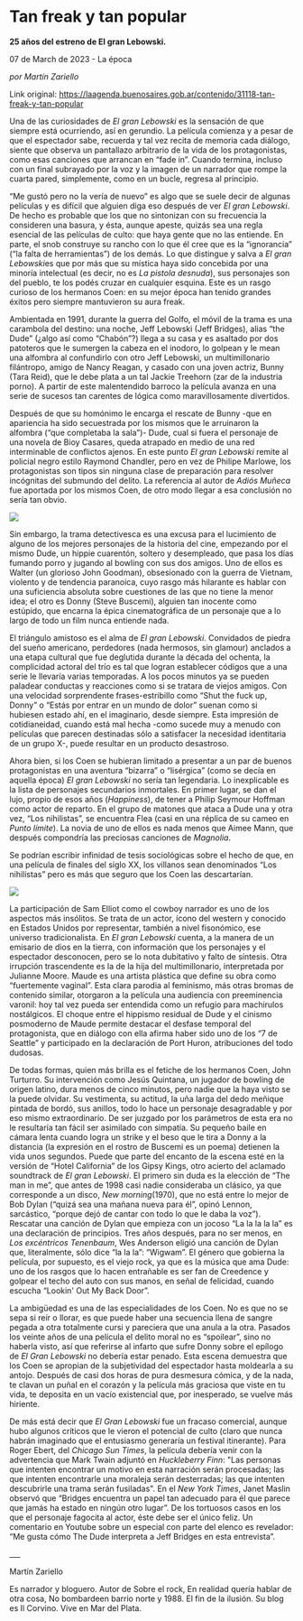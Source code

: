 # Tan freak y tan popular

**25 años del estreno de El gran Lebowski.**

07 de March de 2023 - La época

_por Martín Zariello_

Link original: https://laagenda.buenosaires.gob.ar/contenido/31118-tan-freak-y-tan-popular



Una de las curiosidades de *El gran Lebowski* es la sensación de que siempre está ocurriendo, así en gerundio. La película comienza y a pesar de que el espectador sabe, recuerda y tal vez recita de memoria cada diálogo, siente que observa un pantallazo arbitrario de la vida de los protagonistas, como esas canciones que arrancan en “fade in”. Cuando termina, incluso con un final subrayado por la voz y la imagen de un narrador que rompe la cuarta pared, simplemente, como en un bucle, regresa al principio.




“Me gustó pero no la vería de nuevo” es algo que se suele decir de algunas películas y es difícil que alguien diga eso después de ver *El gran Lebowski*. De hecho es probable que los que no sintonizan con su frecuencia la consideren una basura, y ésta, aunque apeste, quizás sea una regla esencial de las películas de culto: que haya gente que no las entiende. En parte, el snob construye su rancho con lo que él cree que es la “ignorancia” (“la falta de herramientas”) de los demás. Lo que distingue y salva a *El gran Lebowski*es que por más que su mística haya sido concebida por una minoría intelectual (es decir, no es *La pistola desnuda*), sus personajes son del pueblo, te los podés cruzar en cualquier esquina. Este es un rasgo curioso de los hermanos Coen: en su mejor época han tenido grandes éxitos pero siempre mantuvieron su aura freak.




Ambientada en 1991, durante la guerra del Golfo, el móvil de la trama es una carambola del destino: una noche, Jeff Lebowski (Jeff Bridges), alias “the Dude” (¿algo así como “Chabón”?) llega a su casa y es asaltado por dos patoteros que le sumergen la cabeza en el inodoro, lo golpean y le mean una alfombra al confundirlo con otro Jeff Lebowski, un multimillonario filántropo, amigo de Nancy Reagan, y casado con una joven actriz, Bunny (Tara Reid), que le debe plata a un tal Jackie Treehorn (zar de la industria porno). A partir de este malentendido barroco la película avanza en una serie de sucesos tan carentes de lógica como maravillosamente divertidos.




Después de que su homónimo le encarga el rescate de Bunny -que en apariencia ha sido secuestrada por los mismos que le arruinaron la alfombra (“que completaba la sala”)- Dude, cual si fuera el personaje de una novela de Bioy Casares, queda atrapado en medio de una red interminable de conflictos ajenos. En este punto *El gran Lebowski* remite al policial negro estilo Raymond Chandler, pero en vez de Philipe Marlowe, los protagonistas son tipos sin ninguna clase de preparación para resolver incógnitas del submundo del delito. La referencia al autor de *Adiós Muñeca* fue aportada por los mismos Coen, de otro modo llegar a esa conclusión no sería tan obvio.




![](https://cdn.feater.me/files/images/966903/1b2cbdc0-ba51-4d88-974c-3cf85c16bafd.jpg)




Sin embargo, la trama detectivesca es una excusa para el lucimiento de alguno de los mejores personajes de la historia del cine, empezando por el mismo Dude, un hippie cuarentón, soltero y desempleado, que pasa los días fumando porro y jugando al bowling con sus dos amigos. Uno de ellos es Walter (un glorioso John Goodman), obsesionado con la guerra de Vietnam, violento y de tendencia paranoica, cuyo rasgo más hilarante es hablar con una suficiencia absoluta sobre cuestiones de las que no tiene la menor idea; el otro es Donny (Steve Buscemi), alguien tan inocente como estúpido, que encarna la épica cinematográfica de un personaje que a lo largo de todo un film nunca entiende nada.




El triángulo amistoso es el alma de *El gran Lebowski*. Convidados de piedra del sueño americano, perdedores (nada hermosos, sin glamour) anclados a una etapa cultural que fue deglutida durante la década del ochenta, la complicidad actoral del trío es tal que logran establecer códigos que a una serie le llevaría varias temporadas. A los pocos minutos ya se pueden paladear conductas y reacciones como si se tratara de viejos amigos. Con una velocidad sorprendente frases-estribillo como “Shut the fuck up, Donny” o “Estás por entrar en un mundo de dolor” suenan como si hubiesen estado ahí, en el imaginario, desde siempre. Esta impresión de cotidianeidad, cuando está mal hecha -como sucede muy a menudo con películas que parecen destinadas sólo a satisfacer la necesidad identitaria de un grupo X-, puede resultar en un producto desastroso.




Ahora bien, si los Coen se hubieran limitado a presentar a un par de buenos protagonistas en una aventura “bizarra” o “lisérgica” (como se decía en aquella época) *El gran Lebowski* no sería tan legendaria. Lo inexplicable es la lista de personajes secundarios inmortales. En primer lugar, se dan el lujo, propio de esos años (*Happiness*), de tener a Philip Seymour Hoffman como actor de reparto. En el grupo de matones que ataca a Dude una y otra vez, “Los nihilistas”, se encuentra Flea (casi en una réplica de su cameo en *Punto límite*). La novia de uno de ellos es nada menos que Aimee Mann, que después compondría las preciosas canciones de *Magnolia*.




Se podrían escribir infinidad de tesis sociológicas sobre el hecho de que, en una película de finales del siglo XX, los villanos sean denominados “Los nihilistas” pero es más que seguro que los Coen las descartarían.




![](https://cdn.feater.me/files/images/966907/6625e741-a469-4a31-adc7-99f143a26d21.jpg)




La participación de Sam Elliot como el cowboy narrador es uno de los aspectos más insólitos. Se trata de un actor, ícono del western y conocido en Estados Unidos por representar, también a nivel fisonómico, ese universo tradicionalista. En *El gran Lebowski* cuenta, a la manera de un emisario de dios en la tierra, con información que los personajes y el espectador desconocen, pero se lo nota dubitativo y falto de síntesis. Otra irrupción trascendente es la de la hija del multimillonario, interpretada por Julianne Moore. Maude es una artista plástica que define su obra como “fuertemente vaginal”. Esta clara parodia al feminismo, más otras bromas de contenido similar, otorgaron a la película una audiencia con preeminencia varonil: hoy tal vez pueda ser entendida como un refugio para machirulos nostálgicos. El choque entre el hippismo residual de Dude y el cinismo posmoderno de Maude permite destacar el desfase temporal del protagonista, que en diálogo con ella afirma haber sido uno de los “7 de Seattle” y participado en la declaración de Port Huron, atribuciones del todo dudosas.




De todas formas, quien más brilla es el fetiche de los hermanos Coen, John Turturro. Su intervención como Jesús Quintana, un jugador de bowling de origen latino, dura menos de cinco minutos, pero nadie que la haya visto se la puede olvidar. Su vestimenta, su actitud, la uña larga del dedo meñique pintada de bordó, sus anillos, todo lo hace un personaje desagradable y por eso mismo extraordinario. De ser juzgado por los parámetros de esta era no le resultaría tan fácil ser asimilado con simpatía. Su pequeño baile en cámara lenta cuando logra un strike y el beso que le tira a Donny a la distancia (la expresión en el rostro de Buscemi es un poema) detienen la vida unos segundos. Puede que parte del encanto de la escena esté en la versión de “Hotel California” de los Gipsy Kings, otro acierto del aclamado soundtrack de *El gran Lebowski*. El primero sin duda es la elección de “The man in me”, que antes de 1998 casi nadie consideraba un clásico, ya que corresponde a un disco, *New morning*(1970), que no está entre lo mejor de Bob Dylan (“quizá sea una mañana nueva para él”, opinó Lennon, sarcástico, “porque dejó de cantar con todo lo que le daba la voz”). Rescatar una canción de Dylan que empieza con un jocoso “La la la la la” es una declaración de principios. Tres años después, para no ser menos, en *Los excéntricos Tenenbaum*, Wes Anderson eligió una canción de Dylan que, literalmente, sólo dice “la la la”: “Wigwam”. El género que gobierna la película, por supuesto, es el viejo rock, ya que es la música que ama Dude: uno de los rasgos que lo hacen entrañable es ser fan de Creedence y golpear el techo del auto con sus manos, en señal de felicidad, cuando escucha “Lookin' Out My Back Door”.




La ambigüedad es una de las especialidades de los Coen. No es que no se sepa si reír o llorar, es que puede haber una secuencia llena de sangre pegada a otra totalmente cursi y pareciera que una anula a la otra. Pasados los veinte años de una película el delito moral no es “spoilear”, sino no haberla visto, así que referirse al infarto que sufre Donny sobre el epílogo de *El Gran Lebowski* no debería estar penado. Esta escena demuestra que los Coen se apropian de la subjetividad del espectador hasta moldearla a su antojo. Después de casi dos horas de pura desmesura cómica, y de la nada, te clavan un puñal en el corazón y la película más graciosa que viste en tu vida, te deposita en un vacío existencial que, por inesperado, se vuelve más hiriente.




De más está decir que *El Gran Lebowski* fue un fracaso comercial, aunque hubo algunos críticos que le vieron el potencial de culto (claro que nunca habrán imaginado que el entusiasmo generaría un festival itinerante). Para Roger Ebert, del *Chicago Sun Times*, la película debería venir con la advertencia que Mark Twain adjuntó en *Huckleberry Finn*: "Las personas que intenten encontrar un motivo en esta narración serán procesadas; las que intenten encontrarle una moraleja serán desterradas; las que intenten descubrirle una trama serán fusiladas". En el *New York Times*, Janet Maslin observó que “Bridges encuentra un papel tan adecuado para él que parece que jamás ha estado en ningún otro lugar”. De los tortuosos casos en los que el personaje fagocita al actor, éste debe ser el único feliz. Un comentario en Youtube sobre un especial con parte del elenco es revelador: “Me gusta cómo The Dude interpreta a Jeff Bridges en esta entrevista”.




\_\_\_




Martín Zariello




Es narrador y bloguero. Autor de Sobre el rock, En realidad quería hablar de otra cosa, No bombardeen barrio norte y 1988. El fin de la ilusión. Su blog es Il Corvino. Vive en Mar del Plata.




